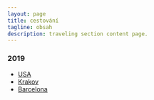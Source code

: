 ```yaml
---
layout: page
title: cestování
tagline: obsah
description: traveling section content page.
---
```


### 2019

- [USA](traveling_2019_USA.html)
- [Krakov](traveling_2019_Krakow.html)
- [Barcelona](traveling_2019_Barcelona.html)
